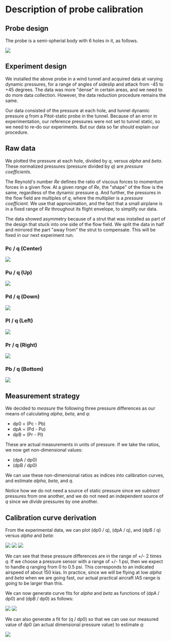 # Description of probe calibration

## Probe design

The probe is a semi-spherial body with 6 holes in it, as follows.

<img src="probe_hole_nomenclature.png">

## Experiment design

We installed the above probe in a wind tunnel and acquired data at varying dynamic pressures, for a range of angles of sideslip and attack from -45 to +45 degrees. The data was more "dense" in certain areas, and we need to do more data collection. However, the data reduction procedure remains the same.

Our data consisted of the pressure at each hole, and tunnel dynamic pressure _q_ from a Pitot-static probe in the tunnel. Because of an error in experimentation, our reference pressures were not set to tunnel static, so we need to re-do our experiments. But our data so far should explain our procedure.

## Raw data

We plotted the pressure at each hole, divided by _q_, versus _alpha_ and _beta_. These normalized pressures (pressure divided by _q_) are _pressure coefficients_.

The Reynold's number _Re_ defines the ratio of viscous forces to momentum forces in a given flow. At a given _range_ of _Re_, the "shape" of the flow is the same, regardless of the dynamic pressure _q_. And further, the pressures in the flow field are multiples of _q_, where the multiplier is a _pressure coefficient_. We use that approximation, and the fact that a small airplane is in a fixed range of _Re_ throughout its flight envelope, to simplify our data.

The data showed asymmetry because of a strut that was installed as part of the design that stuck into one side of the flow field. We split the data in half and mirrored the part "away from" the strut to compensate. This will be fixed in our next experiment run.

### Pc / q (Center)

<img src="alpha_beta_to_c_over_q.png">

### Pu / q (Up)

<img src="alpha_beta_to_u_over_q.png">

### Pd / q (Down)

<img src="alpha_beta_to_d_over_q.png">

### Pl / q (Left)

<img src="alpha_beta_to_l_over_q.png">

### Pr / q (Right)

<img src="alpha_beta_to_r_over_q.png">

### Pb / q (Bottom)

<img src="alpha_beta_to_b_over_q.png">

## Measurement strategy

We decided to _measure_ the following three pressure differences as our means of calculating _alpha_, _beta_, and _q_:

* dp0 = (Pc - Pb)
* dpA = (Pd - Pu)
* dpB = (Pr - Pl)

These are actual measurements in units of pressure. If we take the ratios, we now get non-dimensional values:

* (dpA / dp0)
* (dpB / dp0)

We can use these non-dimensional ratios as indices into calibration curves, and estimate _alpha_, _beta_, and _q_.

Notice how we do not need a source of static pressure since we _subtract_ pressures from one another, and we do not need an independent source of _q_ since we _divide_ pressures by one another.

## Calibration curve derivation

From the experimental data, we can plot (dp0 / q), (dpA / q), and (dpB / q) versus _alpha_ and _beta_:

<img src="alpha_beta_to_dp0_over_q.png">
<img src="alpha_beta_to_dpa_over_q.png">
<img src="alpha_beta_to_dpb_over_q.png">

We can see that these pressure differences are in the range of +/- 2 times _q_. If we choose a pressure sensor with a range of +/- 1 psi, then we expect to handle _q_ ranging from 0 to 0.5 psi. This corresponds to an indicated airspeed of about 150 kias. In practice, since we will be flying at low _alpha_ and _beta_ when we are going fast, our actual practical aircraft IAS range is going to be larger than this.

We can now generate curve fits for _alpha_ and _beta_ as functions of (dpA / dp0) and (dpB / dp0) as follows:

<img src="calibration_alpha.png">

<img src="calibration_beta.png">

We can also generate a fit for (q / dp0) so that we can use our measured value of dp0 (an actual dimensional pressure value) to estimate _q_:

<img src="calibration_q_over_dp0.png">
